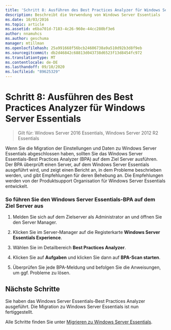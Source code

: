 ```yaml
---
title: 'Schritt 8: Ausführen des Best Practices Analyzer für Windows Server Essentials'
description: Beschreibt die Verwendung von Windows Server Essentials
ms.date: 10/03/2016
ms.topic: article
ms.assetid: e6ba701d-7183-4c26-960e-44cc280bf3e6
author: nnamuhcs
ms.author: geschuma
manager: mtillman
ms.openlocfilehash: 25a991668f56bcb24606738a9a510d92b3d8f9eb
ms.sourcegitcommit: db2d46842c68813d043738d6523f13d8454fc972
ms.translationtype: MT
ms.contentlocale: de-DE
ms.lasthandoff: 09/10/2020
ms.locfileid: "89625329"
---
```

# <a name="step-8-run-the-windows-server-essentials-best-practices-analyzer"></a>Schritt 8: Ausführen des Best Practices Analyzer für Windows Server Essentials

>Gilt für: Windows Server 2016 Essentials, Windows Server 2012 R2 Essentials

Wenn Sie die Migration der Einstellungen und Daten zu Windows Server Essentials abgeschlossen haben, sollten Sie das Windows Server Essentials-Best Practices Analyzer (BPA) auf dem Ziel Server ausführen. Der BPA überprüft einen Server, auf dem Windows Server Essentials ausgeführt wird, und zeigt einen Bericht an, in dem Probleme beschrieben werden, und gibt Empfehlungen für deren Behebung an. Die Empfehlungen werden von der Produktsupport Organisation für Windows Server Essentials entwickelt.

### <a name="to-run-the--windows-server-essentials-bpa-on-the-destination-server"></a>So führen Sie den Windows Server Essentials-BPA auf dem Ziel Server aus

1.  Melden Sie sich auf dem Zielserver als Administrator an und öffnen Sie den Server Manager.

2.  Klicken Sie im Server-Manager auf die Registerkarte **Windows Server Essentials Experience**.

3.  Wählen Sie im Detailbereich **Best Practices Analyzer**.

4.  Klicken Sie auf **Aufgaben** und klicken Sie dann auf **BPA-Scan starten**.

5.  Überprüfen Sie jede BPA-Meldung und befolgen Sie die Anweisungen, um ggf. Probleme zu lösen.

## <a name="next-steps"></a>Nächste Schritte
 Sie haben das Windows Server Essentials-Best Practices Analyzer ausgeführt. Die Migration zu Windows Server Essentials ist nun fertiggestellt.


Alle Schritte finden Sie unter [Migrieren zu Windows Server Essentials](Migrate-from-Previous-Versions-to-Windows-Server-Essentials-or-Windows-Server-Essentials-Experience.md).

